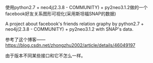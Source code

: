 ﻿
使用python2.7 + neo4j(2.3.8 - COMMUNITY) + py2neo3.1.2做的一个facebook好友关系图形可视化(采用斯坦福SNAP的数据)

A project about facebook's friends relation graphy by python2.7 + neo4j(2.3.8 - COMMUNITY) + py2neo3.1.2 with SNAP's data.

参考了这个博客——https://blog.csdn.net/zhongzhu2002/article/details/46049197

由于版本不同某些接口和它不怎么一样。